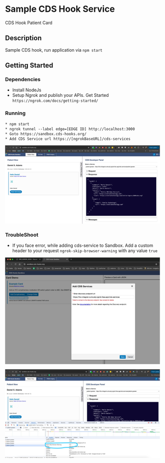 # Sample CDS Hook Service

CDS Hook Patient Card

## Description

Sample CDS hook, run application via `npm start` 

## Getting Started

### Dependencies

* Install NodeJs
* Setup Ngrok and publish your APIs. Get Started `https://ngrok.com/docs/getting-started/`

### Running 

 ```
* npm start
* ngrok tunnel --label edge=[EDGE ID] http://localhost:3000
* Goto https://sandbox.cds-hooks.org/
* Add CDS Service url https://[ngrokBaseURL]/cds-services
```

![Alt text](./help-img.jpeg?raw=true "Sample App Running")


### TroubleShoot

* If you face error, while adding cds-service to Sandbox. Add a custom header to your request `ngrok-skip-browser-warning` with any value `true`

![Alt text](./troubleshoot1.jpeg?raw=true "Troubleshoot")

![Alt text](./troubleshoot2.jpeg?raw=true "Troubleshoot")
